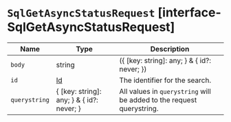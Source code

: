 # `SqlGetAsyncStatusRequest` [interface-SqlGetAsyncStatusRequest]

| Name | Type | Description |
| - | - | - |
| `body` | string | ({ [key: string]: any; } & { id?: never; }) | All values in `body` will be added to the request body. |
| `id` | [Id](./Id.md) | The identifier for the search. |
| `querystring` | { [key: string]: any; } & { id?: never; } | All values in `querystring` will be added to the request querystring. |

